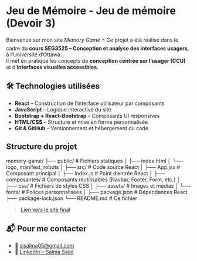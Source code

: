 # Jeu de Mémoire - Jeu de mémoire (Devoir 3)

Bienvenue sur mon site *Memory Game* 🃏
Ce projet a été réalisé dans le cadre du **cours SEG3525 – Conception et analyse des interfaces usagers**, à l’Université d’Ottawa.  
Il met en pratique les concepts de **conception centrée sur l’usager (CCU)** et d’**interfaces visuelles accessibles**.


## 🛠️ Technologies utilisées

- **React** – Construction de l’interface utilisateur par composants
- **JavaScript** – Logique interactive du site
- **Bootstrap + React-Bootstrap** – Composants UI responsives
- **HTML/CSS** – Structure et mise en forme personnalisée
- **Git & GitHub** – Versionnement et hébergement du code


## Structure du projet

memory-game/
├── public/                     # Fichiers statiques
│   ├── index.html
│   └── logo, manifest, robots
│
├── src/                        # Code source React
│   ├── App.jsx                 # Composant principal
│   ├── index.js                # Point d’entrée React
│   ├── composantes/            # Composants réutilisables (Navbar, Footer, Form, etc.)
│   ├── css/                    # Fichiers de styles CSS
│   ├── assets/                 # Images et médias
│   └── fonts/                  # Polices personnalisées
│
├── package.json                # Dépendances React
├── package-lock.json
└── README.md                   # Ce fichier


> [Lien vers le site final](https://sjsalma.github.io/nail-by-SALMA/)


## 📬 Pour me contacter

* 📧 [sjsalma05@gmail.com](mailto:sjsalma05@gmail.com)
* 💼 [LinkedIn – Salma Sajid](https://www.linkedin.com/in/salma-sajid/)